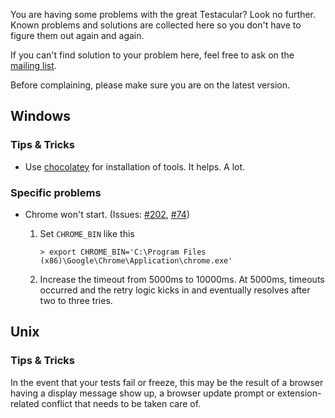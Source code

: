 You are having some problems with the great Testacular? Look no
further. Known problems and solutions are collected here so you don't
have to figure them out again and again.

If you can't find solution to your problem here, feel free to ask on the [mailing list].

Before complaining, please make sure you are on the latest version.

## Windows

### Tips & Tricks

* Use [chocolatey] for installation of tools. It helps. A lot.

### Specific problems

* Chrome won't start. (Issues: [#202], [#74])

  1. Set `CHROME_BIN` like this
     ```
     > export CHROME_BIN='C:\Program Files (x86)\Google\Chrome\Application\chrome.exe'
     ```
  3. Increase the timeout from 5000ms to 10000ms. At 5000ms, timeouts
     occurred and the retry logic kicks in and eventually resolves
     after two to three tries.


## Unix

### Tips & Tricks
In the event that your tests fail or freeze, this may be the result of
a browser having a display message show up, a browser update prompt or
extension-related conflict that needs to be taken care of.

[#202]: https://github.com/testacular/testacular/issues/202
[#74]: https://github.com/testacular/testacular/issues/74
[chocolatey]: http://chocolatey.org/
[mailing list]: https://groups.google.com/forum/#!forum/testacular
